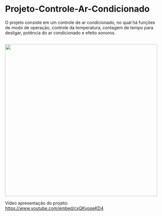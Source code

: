 # Projeto-Controle-Ar-Condicionado
O projeto consiste em um controle de ar condicionado, no qual há funções de modo de operação, controle da temperatura, contagem de tempo para desligar, potência do ar condicionado e efeito sonoros.

##
  <img src="https://i.ibb.co/m86RM5L/Screenshot-1.png" width="500" />


Vídeo apresentação do projeto: https://www.youtube.com/embed/cxQKvoqeKD4
